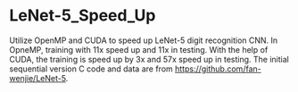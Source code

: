 # LeNet-5_Speed_Up
Utilize OpenMP and CUDA to speed up LeNet-5 digit recognition CNN. In OpneMP, training with 11x speed up and 11x in testing. With the help of CUDA, the training is speed up by 3x and 57x speed up in testing. The initial sequential version C code and data are from https://github.com/fan-wenjie/LeNet-5. 
